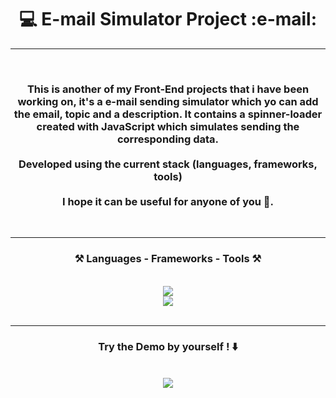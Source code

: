 <!-- TITLE -->
<h1 align="center"> 💻 E-mail Simulator Project :e-mail: </h1>
<hr>
<!-- TITLE -->


<!-- DESCRIPTION -->
<br>
<h3 align="center">This is another of my Front-End projects that i have been working on, it's a e-mail sending simulator which yo can add the email, topic and a description. It contains a spinner-loader created with JavaScript which simulates sending the corresponding data. <br/><br>Developed using the current stack (languages, frameworks, tools) <br/><br> I hope it can be useful for anyone of you 🤙. </h3>
<br>
<hr>
<!-- DESCRIPTION -->


<!-- TECH STACK -->
<h3 align="center">⚒️ Languages - Frameworks - Tools ⚒️</h3>
<br/>
<div align="center">
    <img src="https://skillicons.dev/icons?i=css,vscode,tailwind,nodejs" /><br>
    <img src="https://skillicons.dev/icons?i=javascript,html,git,github" /><br>
</div>
<br/>
<hr/>
<!-- TECH STACK -->

<!-- DEMO -->
<h3 align="center"> Try the Demo by yourself ! ⬇️ </h3>
<br>
<div align="center">
  <a href="https://carlospigurina.github.io/E-mail-Simulator/" target="_blank">
    <img src="https://img.shields.io/badge/E-mail Simulator -333333?style=for-the-badge&logo=github&logoColor=white" style="text-decoration:none;"/>
  </a>
</div>
<!-- DEMO -->
